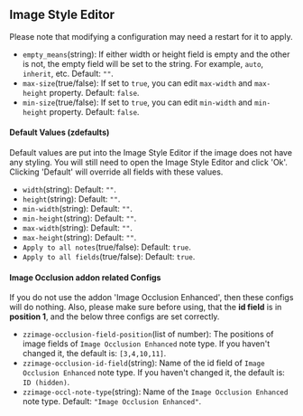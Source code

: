 ## Image Style Editor

Please note that modifying a configuration may need a restart for it to apply.

- `empty_means`(string): If either width or height field is empty and the other is not, the empty field will be set to the string. For example, `auto`, `inherit`, etc. Default: `""`.
- `max-size`(true/false): If set to `true`, you can edit `max-width` and `max-height` property. Default: `false`.
- `min-size`(true/false): If set to `true`, you can edit `min-width` and `min-height` property. Default: `false`.

#### Default Values (zdefaults)

Default values are put into the Image Style Editor if the image does not have any styling. You will still need to open the Image Style Editor and click 'Ok'.
Clicking 'Default' will override all fields with these values.

- `width`(string): Default: `""`.
- `height`(string): Default: `""`.
- `min-width`(string): Default: `""`.
- `min-height`(string): Default: `""`.
- `max-width`(string): Default: `""`.
- `max-height`(string): Default: `""`.
- `Apply to all notes`(true/false): Default: `true`.
- `Apply to all fields`(true/false): Default: `true`.

#### Image Occlusion addon related Configs

If you do not use the addon 'Image Occlusion Enhanced', then these configs will do nothing.
Also, please make sure before using, that the **id field** is in **position 1**, and the below three configs are set correctly. 

- `zzimage-occlusion-field-position`(list of number): The positions of image fields of `Image Occlusion Enhanced` note type. If you haven't changed it, the default is: `[3,4,10,11]`.
- `zzimage-occlusion-id-field`(string): Name of the id field of `Image Occlusion Enhanced` note type. If you haven't changed it, the default is: `ID (hidden)`.
- `zzimage-occl-note-type`(string): Name of the `Image Occlusion Enhanced` note type. Default: `"Image Occlusion Enhanced"`.

